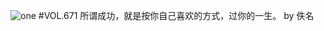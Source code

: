 ![one](http://image.wufazhuce.com/FgJeyd_bgKwGTjlq7wE-3EDB2nR2)
#VOL.671
所谓成功，就是按你自己喜欢的方式，过你的一生。 by 佚名